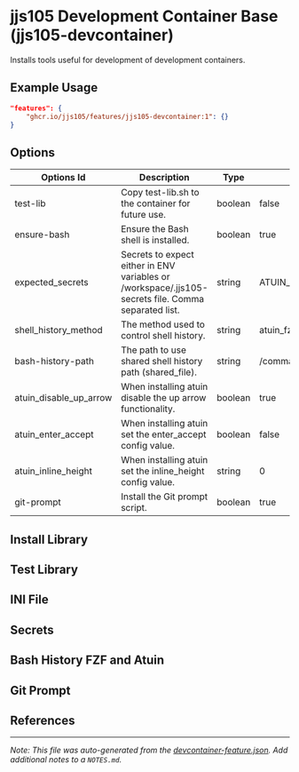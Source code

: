 
# jjs105 Development Container Base (jjs105-devcontainer)

Installs tools useful for development of development containers.

## Example Usage

```json
"features": {
    "ghcr.io/jjs105/features/jjs105-devcontainer:1": {}
}
```

## Options

| Options Id | Description | Type | Default Value |
|-----|-----|-----|-----|
| test-lib | Copy test-lib.sh to the container for future use. | boolean | false |
| ensure-bash | Ensure the Bash shell is installed. | boolean | true |
| expected_secrets | Secrets to expect either in ENV variables or /workspace/.jjs105-secrets file. Comma separated list. | string | ATUIN_USERNAME,ATUIN_PASSWORD,ATUIN_KEY |
| shell_history_method | The method used to control shell history. | string | atuin_fzf |
| bash-history-path | The path to use shared shell history path (shared_file). | string | /command-history/.bash_history |
| atuin_disable_up_arrow | When installing atuin disable the up arrow functionality. | boolean | true |
| atuin_enter_accept | When installing atuin set the enter_accept config value. | boolean | false |
| atuin_inline_height | When installing atuin set the inline_height config value. | string | 0 |
| git-prompt | Install the Git prompt script. | boolean | true |


## Install Library

## Test Library

## INI File

## Secrets

## Bash History FZF and Atuin

## Git Prompt

## References

<!-- markdownlint-disable-file MD041 -->

---

_Note: This file was auto-generated from the [devcontainer-feature.json](devcontainer-feature.json).  Add additional notes to a `NOTES.md`._
